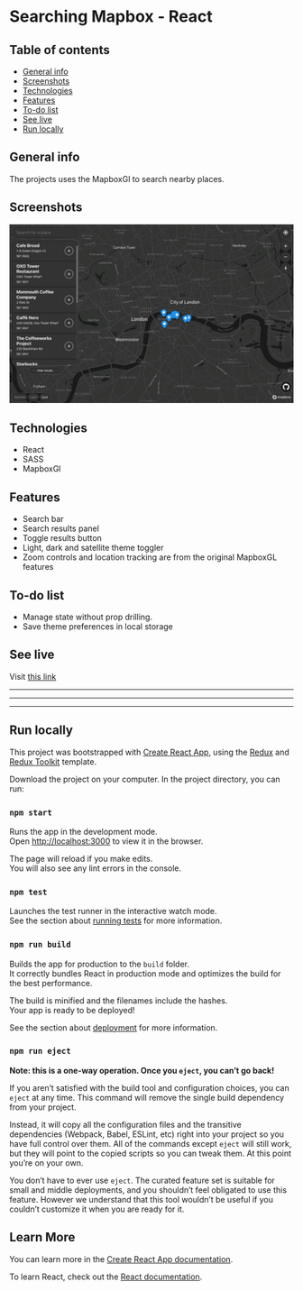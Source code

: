 # Searching Mapbox - React

## Table of contents

- [General info](#general-info)
- [Screenshots](#screenshots)
- [Technologies](#technologies)
- [Features](#features)
- [To-do list](#to-do-list)
- [See live](#see-live)
- [Run locally](#run-locally)

## General info

The projects uses the MapboxGl to search nearby places.

## Screenshots

<img src="./public/mapbox-screenshot.jpg" width="800px">

## Technologies

- React
- SASS
- MapboxGl

## Features

- Search bar
- Search results panel
- Toggle results button
- Light, dark and satellite theme toggler
- Zoom controls and location tracking are from the original MapboxGL features

## To-do list

- Manage state without prop drilling.
- Save theme preferences in local storage

## See live

Visit [this link](https://searching-mapbox.netlify.app/)

---

---

---

## Run locally

This project was bootstrapped with [Create React App](https://github.com/facebook/create-react-app), using the [Redux](https://redux.js.org/) and [Redux Toolkit](https://redux-toolkit.js.org/) template.

Download the project on your computer. In the project directory, you can run:

### `npm start`

Runs the app in the development mode.<br />
Open [http://localhost:3000](http://localhost:3000) to view it in the browser.

The page will reload if you make edits.<br />
You will also see any lint errors in the console.

### `npm test`

Launches the test runner in the interactive watch mode.<br />
See the section about [running tests](https://facebook.github.io/create-react-app/docs/running-tests) for more information.

### `npm run build`

Builds the app for production to the `build` folder.<br />
It correctly bundles React in production mode and optimizes the build for the best performance.

The build is minified and the filenames include the hashes.<br />
Your app is ready to be deployed!

See the section about [deployment](https://facebook.github.io/create-react-app/docs/deployment) for more information.

### `npm run eject`

**Note: this is a one-way operation. Once you `eject`, you can’t go back!**

If you aren’t satisfied with the build tool and configuration choices, you can `eject` at any time. This command will remove the single build dependency from your project.

Instead, it will copy all the configuration files and the transitive dependencies (Webpack, Babel, ESLint, etc) right into your project so you have full control over them. All of the commands except `eject` will still work, but they will point to the copied scripts so you can tweak them. At this point you’re on your own.

You don’t have to ever use `eject`. The curated feature set is suitable for small and middle deployments, and you shouldn’t feel obligated to use this feature. However we understand that this tool wouldn’t be useful if you couldn’t customize it when you are ready for it.

## Learn More

You can learn more in the [Create React App documentation](https://facebook.github.io/create-react-app/docs/getting-started).

To learn React, check out the [React documentation](https://reactjs.org/).
